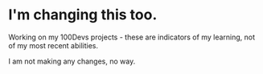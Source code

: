 # I'm changing this too.
Working on my 100Devs projects - these are indicators of my learning, not of my most recent abilities.

I am not making any changes, no way.